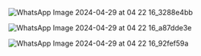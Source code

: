 ![WhatsApp Image 2024-04-29 at 04 22 16_3288e4bb](https://github.com/osamaOmran1917/X-O-game/assets/162836621/eeb63c64-32b0-4b97-8505-d77f760168dc)

![WhatsApp Image 2024-04-29 at 04 22 16_a87dde3e](https://github.com/osamaOmran1917/X-O-game/assets/162836621/4146bc29-7ff3-4b3e-8438-dceea31c1225)

![WhatsApp Image 2024-04-29 at 04 22 16_92fef59a](https://github.com/osamaOmran1917/X-O-game/assets/162836621/6fa3be73-93ea-440b-b075-1fea03b278a9)
